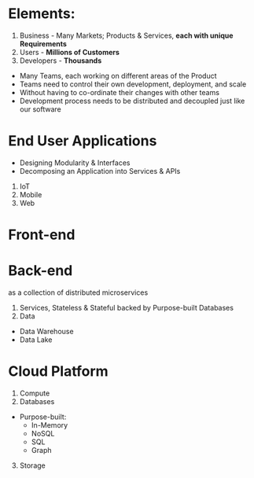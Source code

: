 # Elements:
1. Business - Many Markets; Products & Services, **each with unique Requirements**
2. Users - **Millions of Customers**
3. Developers - **Thousands**

* Many Teams, each working on different areas of the Product
* Teams need to control their own development, deployment, and scale
* Without having to co-ordinate their changes with other teams
* Development process needs to be distributed and decoupled just like our software

# End User Applications
* Designing Modularity & Interfaces
* Decomposing an Application into Services & APIs

1. IoT
2. Mobile
3. Web

# Front-end

# Back-end
as a collection of distributed microservices

1. Services, Stateless & Stateful backed by Purpose-built Databases
2. Data
* Data Warehouse
* Data Lake

# Cloud Platform
1. Compute
2. Databases
* Purpose-built:
   * In-Memory
   * NoSQL
   * SQL
   * Graph
3. Storage
